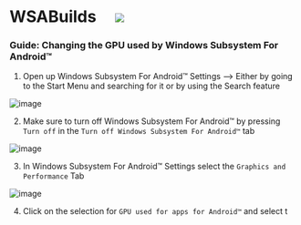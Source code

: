 # WSABuilds &nbsp; &nbsp; <img src="https://img.shields.io/github/downloads/MustardChef/WSABuilds/total?label=Total%20Downloads&style=for-the-badge"/> &nbsp; 


### Guide: Changing the GPU used by Windows Subsystem For Android™

1. Open up Windows Subsystem For Android™ Settings --> Either by going to the Start Menu and searching for it or by using the Search feature

![image](https://user-images.githubusercontent.com/68516357/213872047-eced6893-ea32-4de9-8ebb-ca35fc568f12.png)

2. Make sure to turn off Windows Subsystem For Android™ by pressing ``Turn off`` in the ``Turn off Windows Subsystem For Android™`` tab

![image](https://user-images.githubusercontent.com/68516357/213872914-1eae7f97-9571-4ffc-b280-86075dd3431b.png)


3. In Windows Subsystem For Android™ Settings select the ``Graphics and Performance`` Tab 

![image](https://user-images.githubusercontent.com/68516357/213872285-93e7de54-9e5f-430c-a7fd-4c6d304cea64.png)

4.  Click on the selection for ``GPU used for apps for Android™`` and select t
